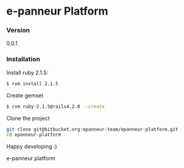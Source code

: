 # e-panneur Platform    

### Version
0.0.1

### Installation

Install ruby 2.1.5:

```sh
$ rvm install 2.1.5
```
Create gemset

```sh
$ rvm ruby-2.1.5@rails4.2.0 --create
```

Clone the project

```sh
git clone git@bitbucket.org:epanneur-team/epanneur-platform.git
cd epanneur-platform
```

Happy developing :) 


e-panneur platform
